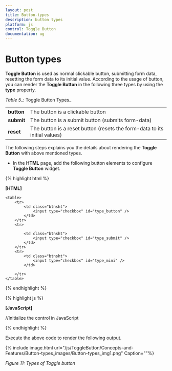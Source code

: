 ```yaml
---
layout: post
title: Button-types
description: button types
platform: js
control: Toggle Button
documentation: ug
---
```


# Button types

**Toggle Button** is used as normal clickable button, submitting form data, resetting the form data to its initial value. According to the usage of button, you can render the **Toggle Button** in the following three types by using the **type** property.

_Table_ _5__: Toggle Button Types_

<table>
<tr>
<td>
<b>button</b></td><td>
The button is a clickable button </td></tr>
<tr>
<td>
<b>submit</b></td><td>
The button is a submit button (submits form-data)</td></tr>
<tr>
<td>
<b>reset    </b></td><td>
The button is a reset button (resets the form-data to its initial values)</td></tr>
</table>


The following steps explains you the details about rendering the **Toggle Button** with above mentioned types. 

* In the **HTML** page, add the following button elements to configure **Toggle Button** widget.


{% highlight html %}

**[HTML]**

    <table>
        <tr>
            <td class="btnsht">
                <input type="checkbox" id="type_button" />             
            </td>
        </tr>
        <tr>

            <td class="btnsht">
                <input type="checkbox" id="type_submit" />                
            </td>
        </tr>
        <tr>
            <td class="btnsht">
                <input type="checkbox" id="type_mini" />                
            </td>

        </tr>
    </table>
	
{% endhighlight %}

{% highlight js %}

**[JavaScript]**

//Initialize the control in JavaScript

<script type="text/javascript">
      $(function () {
          //type property is used to render different type of toggle buttons
          $("#type_button").ejToggleButton({
              size: "mini",
              type: "button",
              showRoundedCorner: true,
              defaultText: "Play",
              activeText: "Next",

          });
          $("#type_submit").ejToggleButton({
              size: "mini",
              type: "submit",
              showRoundedCorner: true,
              defaultText: "submit",
              activeText: "submited",
          });
          $("#type_mini").ejToggleButton({
              size: "mini",
              type: "reset",
              showRoundedCorner: true,
              defaultText: "reset",
              activeText: "reseted",
          });

      });
    </script>

{% endhighlight %}

Execute the above code to render the following output.

{% include image.html url="/js/ToggleButton/Concepts-and-Features/Button-types_images/Button-types_img1.png" Caption=""%}

_Figure 11: Types of Toggle button_

